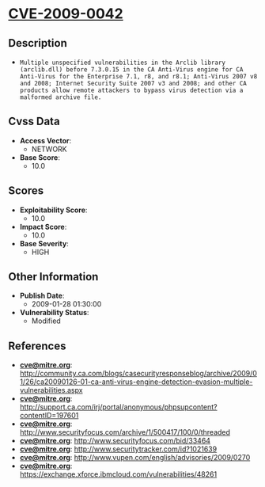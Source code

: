 
# [CVE-2009-0042](http://community.ca.com/blogs/casecurityresponseblog/archive/2009/01/26/ca20090126-01-ca-anti-virus-engine-detection-evasion-multiple-vulnerabilities.aspx)

## Description

- `Multiple unspecified vulnerabilities in the Arclib library (arclib.dll) before 7.3.0.15 in the CA Anti-Virus engine for CA Anti-Virus for the Enterprise 7.1, r8, and r8.1; Anti-Virus 2007 v8 and 2008; Internet Security Suite 2007 v3 and 2008; and other CA products allow remote attackers to bypass virus detection via a malformed archive file.`

## Cvss Data

- **Access Vector**:
  - NETWORK
- **Base Score**:
  - 10.0

## Scores

- **Exploitability Score**:
  - 10.0
- **Impact Score**:
  - 10.0
- **Base Severity**:
  - HIGH

## Other Information

- **Publish Date**:
  - 2009-01-28 01:30:00
- **Vulnerability Status**:
  - Modified

## References

- **cve@mitre.org**: http://community.ca.com/blogs/casecurityresponseblog/archive/2009/01/26/ca20090126-01-ca-anti-virus-engine-detection-evasion-multiple-vulnerabilities.aspx
- **cve@mitre.org**: http://support.ca.com/irj/portal/anonymous/phpsupcontent?contentID=197601
- **cve@mitre.org**: http://www.securityfocus.com/archive/1/500417/100/0/threaded
- **cve@mitre.org**: http://www.securityfocus.com/bid/33464
- **cve@mitre.org**: http://www.securitytracker.com/id?1021639
- **cve@mitre.org**: http://www.vupen.com/english/advisories/2009/0270
- **cve@mitre.org**: https://exchange.xforce.ibmcloud.com/vulnerabilities/48261
